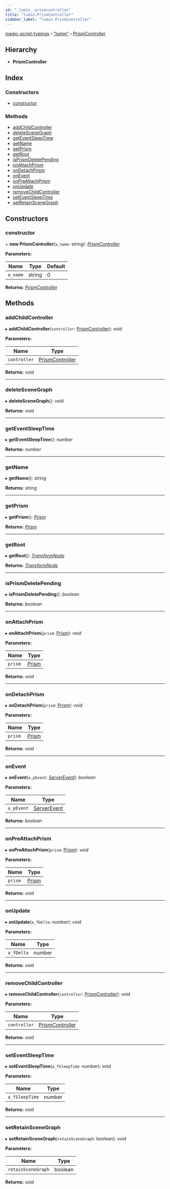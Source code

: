 ```yaml
---
id: "_lumin_.prismcontroller"
title: "lumin.PrismController"
sidebar_label: "lumin.PrismController"
---
```


[magic-script-typings](../index.md) › [&quot;lumin&quot;](../modules/_lumin_.md) › [PrismController](_lumin_.prismcontroller.md)

## Hierarchy

* **PrismController**

## Index

### Constructors

* [constructor](_lumin_.prismcontroller.md#constructor)

### Methods

* [addChildController](_lumin_.prismcontroller.md#addchildcontroller)
* [deleteSceneGraph](_lumin_.prismcontroller.md#deletescenegraph)
* [getEventSleepTime](_lumin_.prismcontroller.md#geteventsleeptime)
* [getName](_lumin_.prismcontroller.md#getname)
* [getPrism](_lumin_.prismcontroller.md#getprism)
* [getRoot](_lumin_.prismcontroller.md#getroot)
* [isPrismDeletePending](_lumin_.prismcontroller.md#isprismdeletepending)
* [onAttachPrism](_lumin_.prismcontroller.md#onattachprism)
* [onDetachPrism](_lumin_.prismcontroller.md#ondetachprism)
* [onEvent](_lumin_.prismcontroller.md#onevent)
* [onPreAttachPrism](_lumin_.prismcontroller.md#onpreattachprism)
* [onUpdate](_lumin_.prismcontroller.md#onupdate)
* [removeChildController](_lumin_.prismcontroller.md#removechildcontroller)
* [setEventSleepTime](_lumin_.prismcontroller.md#seteventsleeptime)
* [setRetainSceneGraph](_lumin_.prismcontroller.md#setretainscenegraph)

## Constructors

###  constructor

\+ **new PrismController**(`a_name`: string): *[PrismController](_lumin_.prismcontroller.md)*

**Parameters:**

Name | Type | Default |
------ | ------ | ------ |
`a_name` | string | 0 |

**Returns:** *[PrismController](_lumin_.prismcontroller.md)*

## Methods

###  addChildController

▸ **addChildController**(`controller`: [PrismController](_lumin_.prismcontroller.md)): *void*

**Parameters:**

Name | Type |
------ | ------ |
`controller` | [PrismController](_lumin_.prismcontroller.md) |

**Returns:** *void*

___

###  deleteSceneGraph

▸ **deleteSceneGraph**(): *void*

**Returns:** *void*

___

###  getEventSleepTime

▸ **getEventSleepTime**(): *number*

**Returns:** *number*

___

###  getName

▸ **getName**(): *string*

**Returns:** *string*

___

###  getPrism

▸ **getPrism**(): *[Prism](_lumin_.prism.md)*

**Returns:** *[Prism](_lumin_.prism.md)*

___

###  getRoot

▸ **getRoot**(): *[TransformNode](_lumin_.transformnode.md)*

**Returns:** *[TransformNode](_lumin_.transformnode.md)*

___

###  isPrismDeletePending

▸ **isPrismDeletePending**(): *boolean*

**Returns:** *boolean*

___

###  onAttachPrism

▸ **onAttachPrism**(`prism`: [Prism](_lumin_.prism.md)): *void*

**Parameters:**

Name | Type |
------ | ------ |
`prism` | [Prism](_lumin_.prism.md) |

**Returns:** *void*

___

###  onDetachPrism

▸ **onDetachPrism**(`prism`: [Prism](_lumin_.prism.md)): *void*

**Parameters:**

Name | Type |
------ | ------ |
`prism` | [Prism](_lumin_.prism.md) |

**Returns:** *void*

___

###  onEvent

▸ **onEvent**(`a_pEvent`: [ServerEvent](_lumin_.serverevent.md)): *boolean*

**Parameters:**

Name | Type |
------ | ------ |
`a_pEvent` | [ServerEvent](_lumin_.serverevent.md) |

**Returns:** *boolean*

___

###  onPreAttachPrism

▸ **onPreAttachPrism**(`prism`: [Prism](_lumin_.prism.md)): *void*

**Parameters:**

Name | Type |
------ | ------ |
`prism` | [Prism](_lumin_.prism.md) |

**Returns:** *void*

___

###  onUpdate

▸ **onUpdate**(`a_fDelta`: number): *void*

**Parameters:**

Name | Type |
------ | ------ |
`a_fDelta` | number |

**Returns:** *void*

___

###  removeChildController

▸ **removeChildController**(`controller`: [PrismController](_lumin_.prismcontroller.md)): *void*

**Parameters:**

Name | Type |
------ | ------ |
`controller` | [PrismController](_lumin_.prismcontroller.md) |

**Returns:** *void*

___

###  setEventSleepTime

▸ **setEventSleepTime**(`a_fSleepTime`: number): *void*

**Parameters:**

Name | Type |
------ | ------ |
`a_fSleepTime` | number |

**Returns:** *void*

___

###  setRetainSceneGraph

▸ **setRetainSceneGraph**(`retainSceneGraph`: boolean): *void*

**Parameters:**

Name | Type |
------ | ------ |
`retainSceneGraph` | boolean |

**Returns:** *void*